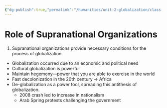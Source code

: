 ```yaml
---
{"dg-publish":true,"permalink":"/humanities/unit-2-globalization/class-notes/1-24-08-2022-introduction-to-suprational-organizations/","dgHomeLink":true,"dgPassFrontmatter":false}
---
```


# Role of Supranational Organizations
1. Supranational organizations provide necessary conditions for the process of globalization
- Globalization occurred due to an economic and political need
- Cultural globalization is powerful
- Maintain hegemony—power that you are able to exercise in the world
- Fast decolonization in the 20th century → Africa
- De-globalization as a power tool, spreading this antithesis of globalization. 
	- 2008 crash led to increase in nationalism
	- Arab Spring protests challenging the government
